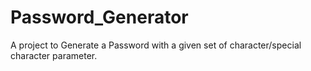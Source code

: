# Password_Generator
A project to Generate a Password with a given set of character/special character parameter.
